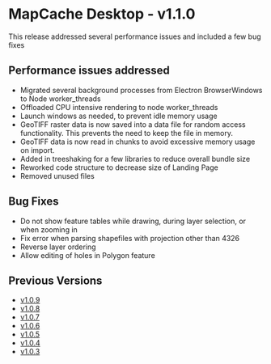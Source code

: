 # MapCache Desktop - v1.1.0

This release addressed several performance issues and included a few bug fixes

## Performance issues addressed
 * Migrated several background processes from Electron BrowserWindows to Node worker_threads
 * Offloaded CPU intensive rendering to node worker_threads
 * Launch windows as needed, to prevent idle memory usage
 * GeoTIFF raster data is now saved into a data file for random access functionality. This prevents the need to keep the file in memory.
 * GeoTIFF data is now read in chunks to avoid excessive memory usage on import.
 * Added in treeshaking for a few libraries to reduce overall bundle size
 * Reworked code structure to decrease size of Landing Page
 * Removed unused files

## Bug Fixes
 * Do not show feature tables while drawing, during layer selection, or when zooming in
 * Fix error when parsing shapefiles with projection other than 4326
 * Reverse layer ordering
 * Allow editing of holes in Polygon feature

## Previous Versions
 * [v1.0.9](https://github.com/ngageoint/mapcache-electron/blob/v1.0.9/changelog/v1.0.9.md)
 * [v1.0.8](https://github.com/ngageoint/mapcache-electron/blob/v1.0.8/changelog/v1.0.8.md)
 * [v1.0.7](https://github.com/ngageoint/mapcache-electron/blob/v1.0.7/changelog/v1.0.7.md)
 * [v1.0.6](https://github.com/ngageoint/mapcache-electron/blob/v1.0.6/changelog/v1.0.6.md)
 * [v1.0.5](https://github.com/ngageoint/mapcache-electron/blob/v1.0.5/changelog/v1.0.5.md)
 * [v1.0.4](https://github.com/ngageoint/mapcache-electron/blob/v1.0.5/changelog/v1.0.4.md)
 * [v1.0.3](https://github.com/ngageoint/mapcache-electron/blob/v1.0.5/changelog/v1.0.3.md)
